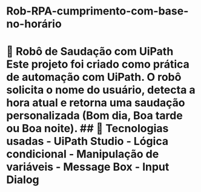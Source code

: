 # Rob-RPA-cumprimento-com-base-no-horário
# 🤖 Robô de Saudação com UiPath  Este projeto foi criado como prática de automação com UiPath. O robô solicita o nome do usuário, detecta a hora atual e retorna uma saudação personalizada (Bom dia, Boa tarde ou Boa noite).  ## 🧠 Tecnologias usadas - UiPath Studio - Lógica condicional - Manipulação de variáveis - Message Box - Input Dialog 
